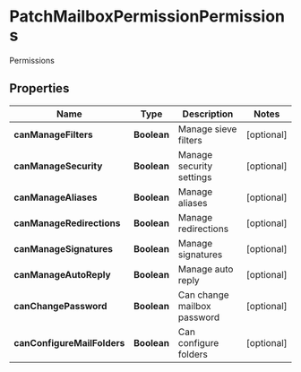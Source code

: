 

# PatchMailboxPermissionPermissions

Permissions

## Properties

| Name | Type | Description | Notes |
|------------ | ------------- | ------------- | -------------|
|**canManageFilters** | **Boolean** | Manage sieve filters |  [optional] |
|**canManageSecurity** | **Boolean** | Manage security settings |  [optional] |
|**canManageAliases** | **Boolean** | Manage aliases |  [optional] |
|**canManageRedirections** | **Boolean** | Manage redirections |  [optional] |
|**canManageSignatures** | **Boolean** | Manage signatures |  [optional] |
|**canManageAutoReply** | **Boolean** | Manage auto reply |  [optional] |
|**canChangePassword** | **Boolean** | Can change mailbox password |  [optional] |
|**canConfigureMailFolders** | **Boolean** | Can configure folders |  [optional] |




